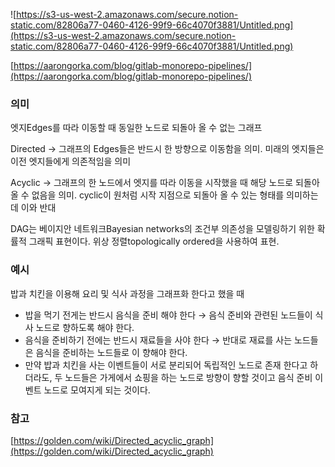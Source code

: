 ![https://s3-us-west-2.amazonaws.com/secure.notion-static.com/82806a77-0460-4126-99f9-66c4070f3881/Untitled.png](https://s3-us-west-2.amazonaws.com/secure.notion-static.com/82806a77-0460-4126-99f9-66c4070f3881/Untitled.png)

[https://aarongorka.com/blog/gitlab-monorepo-pipelines/](https://aarongorka.com/blog/gitlab-monorepo-pipelines/)

### 의미

엣지Edges를 따라 이동할 때 동일한 노드로 되돌아 올 수 없는 그래프

Directed → 그래프의 Edges들은 반드시 한 방향으로 이동함을 의미. 미래의 엣지들은 이전 엣지들에게 의존적임을 의미

Acyclic → 그래프의 한 노드에서 엣지를 따라 이동을 시작했을 때 해당 노드로 되돌아 올 수 없음을 의미. cyclic이 원처럼 시작 지점으로 되돌아 올 수 있는 형태를 의미하는데 이와 반대

DAG는 베이지안 네트워크Bayesian networks의 조건부 의존성을 모델링하기 위한 확률적 그래픽 표현이다. 위상 정렬topologically ordered을 사용하여 표현.

### 예시

밥과 치킨을 이용해 요리 및 식사 과정을 그래프화 한다고 했을 때

- 밥을 먹기 전게는 반드시 음식을 준비 해야 한다 → 음식 준비와 관련된 노드들이 식사 노드로 향하도록 해야 한다.
- 음식을 준비하기 전에는 반드시 재료들을 사야 한다 → 반대로 재료를 사는 노드들은 음식을 준비하는 노드들로 이 향해야 한다.
- 만약 밥과 치킨을 사는 이벤트들이 서로 분리되어 독립적인 노드로 존재 한다고 하더라도, 두 노드들은 가게에서 쇼핑을 하는 노드로 방향이 향할 것이고 음식 준비 이벤트 노드로 모여지게 되는 것이다.

### 참고

[https://golden.com/wiki/Directed_acyclic_graph](https://golden.com/wiki/Directed_acyclic_graph)
